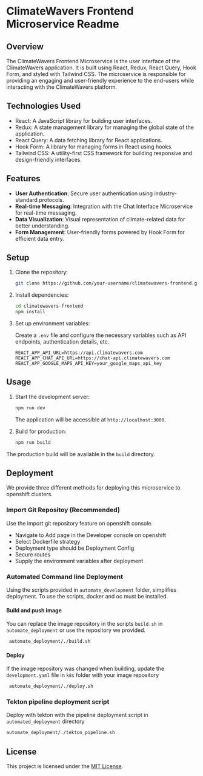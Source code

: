 # ClimateWavers Frontend Microservice Readme

## Overview

The ClimateWavers Frontend Microservice is the user interface of the ClimateWavers application. It is built using React, Redux, React Query, Hook Form, and styled with Tailwind CSS. The microservice is responsible for providing an engaging and user-friendly experience to the end-users while interacting with the ClimateWavers platform.

## Technologies Used

- React: A JavaScript library for building user interfaces.
- Redux: A state management library for managing the global state of the application.
- React Query: A data fetching library for React applications.
- Hook Form: A library for managing forms in React using hooks.
- Tailwind CSS: A utility-first CSS framework for building responsive and design-friendly interfaces.

## Features

- **User Authentication**: Secure user authentication using industry-standard protocols.
- **Real-time Messaging**: Integration with the Chat Interface Microservice for real-time messaging.
- **Data Visualization**: Visual representation of climate-related data for better understanding.
- **Form Management**: User-friendly forms powered by Hook Form for efficient data entry.

## Setup

1. Clone the repository:

   ```bash
   git clone https://github.com/your-username/climatewavers-frontend.git
   ```

2. Install dependencies:

   ```bash
   cd climatewavers-frontend
   npm install
   ```

3. Set up environment variables:

   Create a `.env` file and configure the necessary variables such as API endpoints, authentication details, etc.

   ```env
   REACT_APP_API_URL=https://api.climatewavers.com
   REACT_APP_CHAT_API_URL=https://chat-api.climatewavers.com
   REACT_APP_GOOGLE_MAPS_API_KEY=your_google_maps_api_key
   ```

## Usage

1. Start the development server:

   ```bash
   npm run dev
   ```

   The application will be accessible at `http://localhost:3000`.

2. Build for production:

   ```bash
   npm run build
   ```
  The production build will be available in the `build` directory.

## Deployment
We provide three different methods for deploying this microservice to openshift clusters.
### Import Git Repositoy (Recommended)
Use the import git repository feature on openshift console.
- Navigate to Add page in the Developer console on openshift
- Select Dockerfile strategy
- Deployment type should be Deployment Config
- Secure routes
- Supply the environment variables after deployment
  
### Automated Command line Deployment
Using the scripts provided in `automate_development` folder, simplifies deployment. To use the scripts, docker and oc must be installed.

#### Build and push image
You can replace the image repository in the scripts `build.sh` in `automate_deployment` or use the repository we provided.
  ```bash
   automate_deployment/./build.sh
   ```
#### Deploy 
If the image repository was changed when building, update the `development.yaml` file in `k8s` folder with your image repository
  ```bash
   automate_deployment/./deploy.sh
   ```

### Tekton pipeline deployment script
Deploy with tekton with the pipeline deployment script in `automated_deployment` directory
   ```bash
   automate_deployment/./tekton_pipeline.sh
   ```

## License

This project is licensed under the [MIT License](LICENSE).
